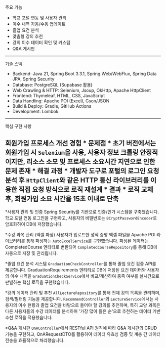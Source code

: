 주요 기능
   * 학교 포털 연동 및 사용자 관리
   * 이수 내역 자동/수동 업데이트
   * 졸업 요건 분석
   * 맞춤형 강의 추천
   * 강의 이수 데이터 확인 및 커스텀
   * Q&A 게시판
---
기술 스택
   * Backend: Java 21, Spring Boot 3.3.1, Spring Web/WebFlux, Spring Data JPA, Spring Security
   * Database: PostgreSQL (Supabase 활용)
   * Web Crawling & HTTP: Selenium, Jsoup, OkHttp, Apache HttpClient
   * Frontend: Thymeleaf, HTML, CSS, JavaScript
   * Data Handling: Apache POI (Excel), Gson/JSON
   * Build & Deploy: Gradle, GitHub Actions
   * Development: Lombok
---
핵심 구현 사항

 회원가입 프로세스 개선 경험
    * 문제점
       * 초기 버전에서는 회원가입 시 `Selenium`을 사용, 사용자 정보 크롤링
         안정적이지만, 리소스 소모 및 프로세스 소요시간 지연으로 인한 문제 존재
    * 해결 과정
       * 개발자 도구로 포털의 로그인 요청 분석 후 `HttpClient`와 같은 HTTP 통신
         라이브러리를 이용한 직접 요청 방식으로 로직 재설계
     * 결과
       * 로직 교체 후, 회원가입 소요 시간을 15초 이내로 단축
---

  *사용자 관리 및 인증
  Spring Security를 기반으로 인증/인가 시스템을 구축했습니다. 
  학교 포털 연동 로그인을 구현하고, 사용자의 비밀번호는 `BCryptPasswordEncoder`로 암호화하여 DB에 저장했습니다.

  *수강 과목 관리 (엑셀 파싱)
  사용자가 업로드한 성적 증명 엑셀 파일을 Apache POI 라이브러리를 통해 파싱하는 `AutoExcelService`를
  구현했습니다. 파싱된 데이터는 CompletedCourse 엔티티로 변환되어 `CompletedCourseRepository`를 통해 DB에
  자동으로 저장 및 관리됩니다.
  
  *졸업 요건 분석 시스템
  `GraduationCheckController`를 통해 졸업 요건 검증 API를 제공합니다. 
  GraduationRequirements 엔티티로 DB에 저장된 요건 데이터와 
  사용자의 이수 내역을 `GraduationCheckService`에서 비교/계산하여 충족 여부를
  실시간으로 판별하는 핵심 로직을 구현했습니다.

  *강의 데이터 관리 및 추천
  `AllLectureRepository`를 통해 전체 강의 목록을 관리하며, 검색/필터링 기능을 제공합니다.
  `RecommendController`와 `LectureService`에서는 사용자의 이수 현황과 졸업 요건을 바탕으로 들어야 할 강의를
  추천하며, 특히 교양 과목은 다른 사용자들의 수강 데이터를 분석하여 '가장 많이 들은 순'으로 추천하는 데이터
  기반 추천 로직을 적용했습니다.

  *Q&A 게시판
  `QnAController`에서 RESTful API 원칙에 따라 Q&A 게시판의 CRUD 기능을 구현하고, QnARequestDTO를 활용하여
  데이터 유효성 검증 및 계층 간 데이터 전송을 효율적으로 처리했습니다.

